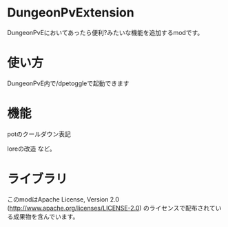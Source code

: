 # DungeonPvExtension
DungeonPvEにおいてあったら便利?みたいな機能を追加するmodです。
# 使い方
DungeonPvE内で/dpetoggleで起動できます
# 機能
potのクールダウン表記

loreの改造 など。
# ライブラリ
このmodはApache License, Version 2.0 (http://www.apache.org/licenses/LICENSE-2.0) のライセンスで配布されている成果物を含んでいます。

